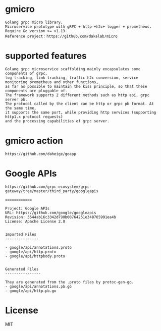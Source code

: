 # gmicro
  
    Golang grpc micro library.
    Microservice prototype with gRPC + http +h2c+ logger + prometheus.
    Require Go version >= v1.13.
    Reference project：https://github.com/dakalab/micro

# supported features

    Golang grpc microservice scaffolding mainly encapsulates some components of grpc,
    log tracking, link tracking, traffic h2c conversion, service monitoring prometheus and other functions, 
    as far as possible to maintain the kiss principle, so that these components are pluggable of. 
    The framework supports 2 different methods such as http api, grpc server pb. 
    The protocol called by the client can be http or grpc pb format. At the same time, 
    it supports the same port, while providing http services (supporting http1.x protocol requests) 
    and the processing capabilities of grpc server.

# gmicro action

    https://github.com/daheige/goapp
    
# Google APIs

    https://github.com/grpc-ecosystem/grpc-gateway/tree/master/third_party/googleapis

    ============
    
    Project: Google APIs
    URL: https://github.com/google/googleapis
    Revision: 3544ab16c3342d790b00764251e348705991ea4b
    License: Apache License 2.0
    
    
    Imported Files
    ---------------
    
    - google/api/annotations.proto
    - google/api/http.proto
    - google/api/httpbody.proto
    
    
    Generated Files
    ----------------
    
    They are generated from the .proto files by protoc-gen-go.
    - google/api/annotations.pb.go
    - google/api/http.pb.go

# License

  MIT
